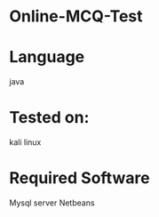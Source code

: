 # Online-MCQ-Test
# Language
java
# Tested on:
kali linux
# Required Software
Mysql server
Netbeans


